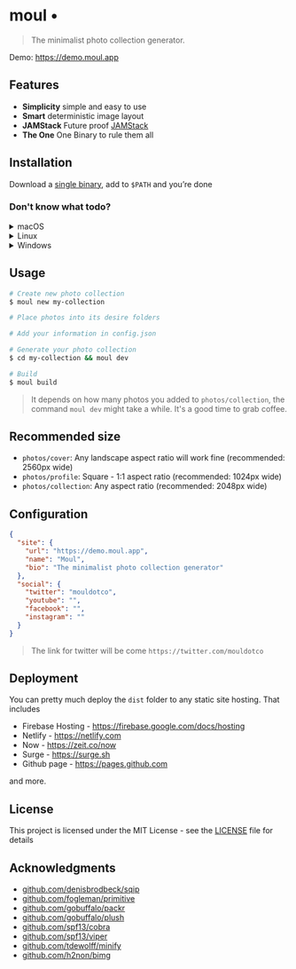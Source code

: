 # moul •

> The minimalist photo collection generator.

Demo: https://demo.moul.app

## Features

- **Simplicity** simple and easy to use
- **Smart** deterministic image layout
- **JAMStack** Future proof [JAMStack](https://jamstack.org)
- **The One** One Binary to rule them all

## Installation

Download a [single binary](https://github.com/sophearak/moul/releases), add to `$PATH` and you’re done

### Don't know what todo?

<details><summary>macOS</summary>
<p>

```bash
curl -s https://moul.app/install.sh --darwin | sh
```

</p>
</details>

<details><summary>Linux</summary>
<p>
coming soon
<!-- ```bash
curl -s https://moul.app/install.sh --linux | sh
``` -->

</p>
</details>

<details><summary>Windows</summary>
<p>
coming soon
</p>
</details>

## Usage

```bash
# Create new photo collection
$ moul new my-collection

# Place photos into its desire folders

# Add your information in config.json

# Generate your photo collection
$ cd my-collection && moul dev

# Build
$ moul build
```

> It depends on how many photos you added to `photos/collection`, the command `moul dev` might take a while. It's a good time to grab coffee.

## Recommended size

- `photos/cover`: Any landscape aspect ratio will work fine (recommended: 2560px wide)
- `photos/profile`: Square - 1:1 aspect ratio (recommended: 1024px wide)
- `photos/collection`: Any aspect ratio (recommended: 2048px wide)

## Configuration

```json
{
  "site": {
    "url": "https://demo.moul.app",
    "name": "Moul",
    "bio": "The minimalist photo collection generator"
  },
  "social": {
    "twitter": "mouldotco",
    "youtube": "",
    "facebook": "",
    "instagram": ""
  }
}
```

> The link for twitter will be come `https://twitter.com/mouldotco`

## Deployment

You can pretty much deploy the `dist` folder to any static site hosting. That includes

- Firebase Hosting - https://firebase.google.com/docs/hosting
- Netlify - https://netlify.com
- Now - https://zeit.co/now
- Surge - https://surge.sh
- Github page - https://pages.github.com

and more.

## License

This project is licensed under the MIT License - see the [LICENSE](LICENSE) file for details

## Acknowledgments

- [github.com/denisbrodbeck/sqip](https://github.com/denisbrodbeck/sqip)
- [github.com/fogleman/primitive](https://github.com/fogleman/primitive)
- [github.com/gobuffalo/packr](https://github.com/gobuffalo/packr)
- [github.com/gobuffalo/plush](https://github.com/gobuffalo/plush)
- [github.com/spf13/cobra](https://github.com/spf13/cobra)
- [github.com/spf13/viper](https://github.com/spf13/viper)
- [github.com/tdewolff/minify](https://github.com/tdewolff/minify)
- [github.com/h2non/bimg](https://github.com/h2non/bimg)
